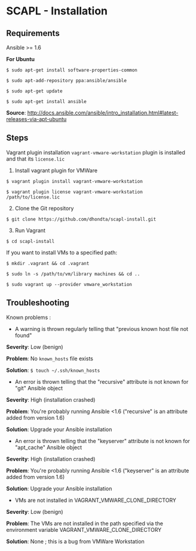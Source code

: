 SCAPL - Installation
====================

Requirements
------------

Ansible >= 1.6

**For Ubuntu**

 `$ sudo apt-get install software-properties-common`
 
 `$ sudo apt-add-repository ppa:ansible/ansible`
 
 `$ sudo apt-get update`
 
 `$ sudo apt-get install ansible`

**Source**: http://docs.ansible.com/ansible/intro_installation.html#latest-releases-via-apt-ubuntu


Steps
-----

Vagrant plugin installation `vagrant-vmware-workstation` plugin is installed and that its `license.lic`

1. Install vagrant plugin for VMWare

 `$ vagrant plugin install vagrant-vmware-workstation`
 
 `$ vagrant plugin license vagrant-vmware-workstation /path/to/license.lic`

2. Clone the Git repository

 `$ git clone https://github.com/dhondta/scapl-install.git`

3. Run Vagrant

 `$ cd scapl-install`

 If you want to install VMs to a specified path:

  `$ mkdir .vagrant && cd .vagrant`

  `$ sudo ln -s /path/to/vm/library machines && cd ..`

 `$ sudo vagrant up --provider vmware_workstation`


Troubleshooting
---------------

Known problems :

- A warning is thrown regularly telling that "previous known host file not found"

 **Severity**: Low (benign)
 
 **Problem**: No `known_hosts` file exists
 
 **Solution**: `$ touch ~/.ssh/known_hosts`

- An error is thrown telling that the "recursive" attribute is not known for "git" Ansible object

 **Severity**: High (installation crashed)
 
 **Problem**: You're probably running Ansible <1.6 ("recursive" is an attribute added from version 1.6)
 
 **Solution**: Upgrade your Ansible installation

- An error is thrown telling that the "keyserver" attribute is not known for "apt_cache" Ansible object

 **Severity**: High (installation crashed)
 
 **Problem**: You're probably running Ansible <1.6 ("keyserver" is an attribute added from version 1.6)
 
 **Solution**: Upgrade your Ansible installation

- VMs are not installed in VAGRANT_VMWARE_CLONE_DIRECTORY

 **Severity**: Low (benign)
 
 **Problem**: The VMs are not installed in the path specified via the environment variable VAGRANT_VMWARE_CLONE_DIRECTORY
 
 **Solution**: None ; this is a bug from VMWare Workstation
